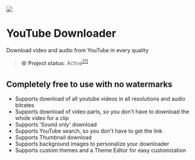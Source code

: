 ![](https://user-images.githubusercontent.com/95288041/202178630-ec128041-45a1-4c5d-8d92-195649999800.png)

# YouTube Downloader
Download video and audio from YouTube in every quality

> 🟢 **Project status**: Active<sup>[[?]](https://github.com/BlyZeYT/.github/blob/master/project-status.md)</sup>

## Completely free to use with no watermarks

- Supports download of all youtube videos in all resolutions and audio bitrates
- Supports download of video parts, so you don't have to download the whole video for a clip
- Supports 'Sound only' download
- Supports YouTube search, so you don't have to get the link
- Supports Thumbnail download
- Supports background images to personalize your downloader
- Supports custom themes and a Theme Editor for easy customization